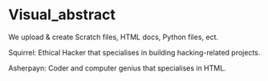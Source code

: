 # Visual_abstract
We upload & create Scratch files, HTML docs, Python files, ect.

Squirrel:
Ethical Hacker that specialises in building hacking-related projects.

Asherpayn:
Coder and computer genius that specialises in HTML.

